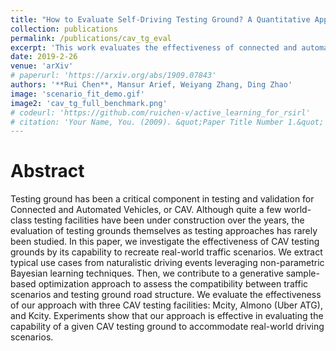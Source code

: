 ```yaml
---
title: "How to Evaluate Self-Driving Testing Ground? A Quantitative Approach"
collection: publications
permalink: /publications/cav_tg_eval
excerpt: 'This work evaluates the effectiveness of connected and automated vehicle testing grounds in terms of their capability to accomodate real-world driving scenarios, which are extracted from naturalistic driving data via Hierarchical Dirichlet Process Hidden Markov Model (HDP-HMM).'
date: 2019-2-26
venue: 'arXiv'
# paperurl: 'https://arxiv.org/abs/1909.07843'
authors: '**Rui Chen**, Mansur Arief, Weiyang Zhang, Ding Zhao'
image: 'scenario_fit_demo.gif'
image2: 'cav_tg_full_benchmark.png'
# codeurl: 'https://github.com/ruichen-v/active_learning_for_rsirl'
# citation: 'Your Name, You. (2009). &quot;Paper Title Number 1.&quot; <i>Journal 1</i>. 1(1).'
---
```

# Abstract
Testing ground has been a critical component in testing and validation for Connected and Automated Vehicles, or CAV. Although quite a few world-class testing facilities have been under construction over the years, the evaluation of testing grounds themselves as testing approaches has rarely been studied. In this paper, we investigate the effectiveness of CAV testing grounds by its capability to recreate real-world traffic scenarios. We extract typical use cases from naturalistic driving events leveraging non-parametric Bayesian learning techniques. Then, we contribute to a generative sample-based optimization approach to assess the compatibility between traffic scenarios and testing ground road structure. We evaluate the effectiveness of our approach with three CAV testing facilities: Mcity, Almono (Uber ATG), and Kcity. Experiments show that our approach is effective in evaluating the capability of a given CAV testing ground to accommodate real-world driving scenarios.
 
<!-- [Download paper here](https://arxiv.org/abs/1909.07843) -->
